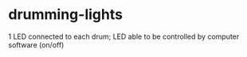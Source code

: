 # drumming-lights
1 LED connected to each drum; LED able to be controlled by computer software (on/off)

